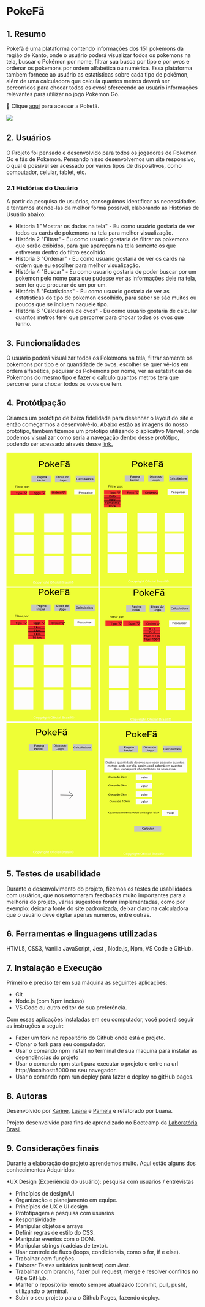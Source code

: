 # PokeFã

## 1. Resumo

Pokefã é uma plataforma contendo informações dos 151 pokemons da região de Kanto, onde o usuário poderá visualizar todos os pokemons na tela, buscar o Pokémon por nome, filtrar sua busca por tipo e por ovos e ordenar os pokemons por ordem alfabética ou numérica. Essa plataforma tambem fornece ao usuário as estatísticas sobre cada tipo de pokémon, além de uma calculadora que calcula quantos metros deverá ser percorridos para chocar todos os ovos! oferecendo ao usuário informações relevantes para utilizar no jogo Pokemon Go.

 :pushpin: Clique [aqui](https://luana-aredes.github.io/SAP004-data-lovers/) para acessar a Pokefã.

![](/src/images/gif_data_lovers.gif)

## 2. Usuários

O Projeto foi pensado e desenvolvido para todos os jogadores de Pokemon Go e fãs de Pokemon. Pensando nisso desenvolvemos um site responsivo, o qual é possível ser acessado por vários tipos de dispositivos, como computador, celular, tablet, etc.

### 2.1 Histórias do Usuário

A partir da pesquisa de usuários, conseguimos identificar as necessidades e tentamos atende-las da melhor forma possível, elaborando as Histórias de Usuário abaixo:

* Historia 1 "Mostrar os dados na tela" - Eu como usuário gostaria de ver todos os cards de pokemons na tela para melhor visualização.
* História 2 "Filtrar" - Eu como usuario gostaria de filtrar os pokemons que serão exibidos, para que apareçam na tela somente os que estiverem dentro do filtro escolhido.
* Historia 3 "Ordenar" - Eu como usuario gostaria de ver os cards na ordem que eu escolher para melhor visualização.
* História 4 "Buscar" - Eu como usuario gostaria de poder buscar por um pokemon pelo nome para que pudesse ver as informações dele na tela, sem ter que procurar de um por um.
* História 5 "Estatísticas" - Eu como usuario gostaria de ver as estatísticas do tipo de pokemon escolhido, para saber se são muitos ou poucos que se incluem naquele tipo.
* História 6 "Calculadora de ovos" - Eu como usuario gostaria de calcular quantos metros terei que percorrer para chocar todos os ovos que tenho.

## 3. Funcionalidades

O usuário poderá visualizar todos os Pokemons na tela, filtrar somente os pokemons por tipo e or quantidade de ovos, escolher se quer vê-los em ordem alfabética, pequisar os Pokemons por nome, ver as estatisticas de Pokemons do mesmo tipo e fazer o cálculo quantos metros terá que percorrer para chocar todos os ovos que tem.

## 4. Protótipação

Criamos um protótipo de baixa fidelidade para desenhar o layout do site e então começarmos a desenvolvê-lo. Abaixo estão as imagens do nosso protótipo, tambem fizemos um prototipo utilizando o aplicativo Marvel, onde podemos visualizar como seria a navegação dentro desse protótipo, podendo ser acessado através desse [link.](https://marvelapp.com/4ff22g8)

 <img src="/Prototipo/home.png" alt="" width="240px" height="350px"> <img src="/Prototipo/filtroTipos.png" alt="" width="240px" height="350px"> <img src="/Prototipo/filtroEggs.png" alt="" width="240px" height="350px"> <img src="/Prototipo/ordenar.png" alt="" width="240px" height="350px">
 <img src="/Prototipo/dicas.png" alt="" width="240px" height="350px"> <img src="/Prototipo/calculadora1.png" alt="" width="240px" height="350px">


## 5. Testes de usabilidade

Durante o desenvolvimento do projeto, fizemos os testes de usabilidades com usuários, que nos retornaram feedbacks muito importantes para a melhoria do projeto, várias sugestões foram implementadas, como por exemplo: deixar a fonte do site padronizada, deixar claro na calculadora que o usuário deve digitar apenas numeros, entre outras.

## 6. Ferramentas e linguagens utilizadas

HTML5, CSS3, Vanilla JavaScript, Jest , Node.js, Npm, VS Code e GitHub.

## 7. Instalação e Execução

Primeiro é preciso ter em sua máquina as seguintes aplicações:

* Git 
* Node.js (com Npm incluso)
* VS Code ou outro editor de sua preferência.

Com essas aplicações instaladas em seu computador, você poderá seguir as instruções a seguir:

* Fazer um fork no repositório do Github onde está o projeto.
* Clonar o fork para seu computador.
* Usar o comando npm install no terminal de sua maquina para instalar as dependências do projeto
* Usar o comando npm start para executar o projeto e entre na url http://localhost:5000 no seu navegador.
* Usar o comando npm run deploy para fazer o deploy no gitHub pages.

## 8. Autoras

Desenvolvido por [Karine](https://github.com/kfsardela), [Luana](https://github.com/luana-aredes) e [Pamela](https://github.com/pamelagoncalves) e refatorado por Luana.

Projeto desenvolvido para fins de aprendizado no Bootcamp da [Laboratória Brasil](https://www.laboratoria.la/br). 

## 9. Considerações finais

Durante a elaboração do projeto aprendemos muito. Aqui estão alguns dos conhecimentos Adquiridos:

*UX Design (Experiência do usuário): pesquisa com usuarios / entrevistas
* Princípios de design/UI
* Organização e planejamento em equipe.
* Princípios de UX e UI design
* Prototipagem e pesquisa com usuários
* Responsividade
* Manipular objetos e arrays
* Definir regras de estilo do CSS.
* Manipular eventos com o DOM.
* Manipular strings (cadeias de texto).
* Usar controle de fluxo (loops, condicionais, como o for, if e else).
* Trabalhar com funções.
* Elaborar Testes unitários (unit test) com Jest.
* Trabalhar com branchs, fazer pull request, merge e resolver conflitos no Git e GitHub.
* Manter o repositório remoto sempre atualizado (commit, pull, push), utilizando o terminal.
* Subir o seu projeto para o Github Pages, fazendo deploy.






